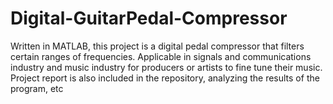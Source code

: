 # Digital-GuitarPedal-Compressor
Written in MATLAB, this project is a digital pedal compressor that filters certain ranges of frequencies. Applicable in signals and communications industry and music industry for producers or artists to fine tune their music. Project report is also included in the repository, analyzing the results of the program, etc
